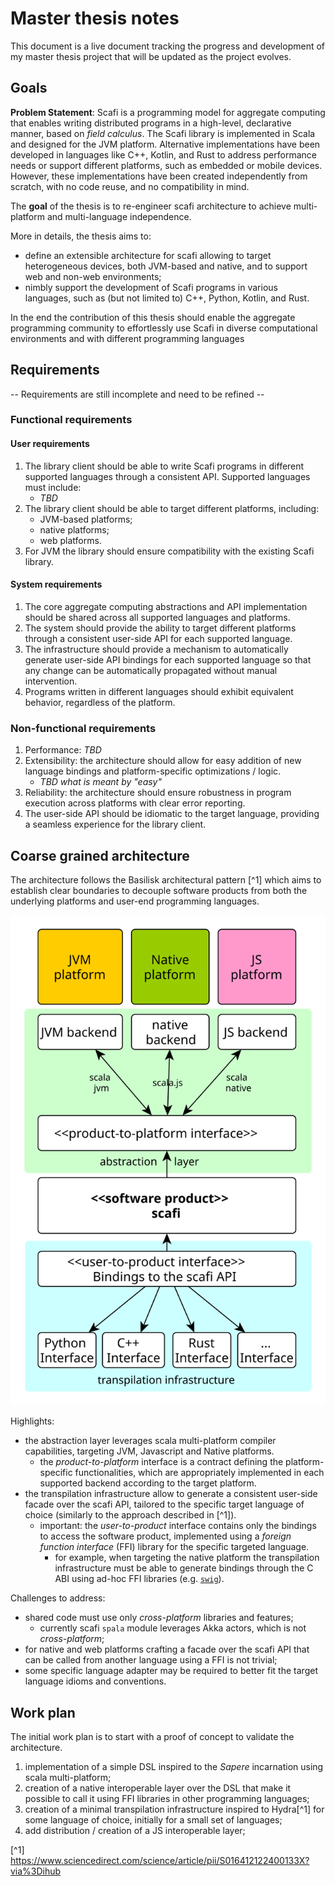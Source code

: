 # Master thesis notes

This document is a live document tracking the progress and development of my master thesis project that will be updated as the project evolves.

## Goals

**Problem Statement**: Scafi is a programming model for aggregate computing that enables writing distributed programs in a high-level, declarative manner, based on _field calculus_. The Scafi library is implemented in Scala and designed for the JVM platform.
Alternative implementations have been developed in languages like C++, Kotlin, and Rust to address performance needs or support different platforms, such as embedded or mobile devices. However, these implementations have been created independently from scratch, with no code reuse, and no compatibility in mind.

The **goal** of the thesis is to re-engineer scafi architecture to achieve multi-platform and multi-language independence.

More in details, the thesis aims to:

- define an extensible architecture for scafi allowing to target heterogeneous devices, both JVM-based and native, and to support web and non-web environments;
- nimbly support the development of Scafi programs in various languages, such as (but not limited to) C++, Python, Kotlin, and Rust.

In the end the contribution of this thesis should enable the aggregate programming community to effortlessly use Scafi in diverse computational environments and with different programming languages

## Requirements

-- Requirements are still incomplete and need to be refined --

### Functional requirements

#### User requirements

1. The library client should be able to write Scafi programs in different supported languages through a consistent API. Supported languages must include:
    - _TBD_
2. The library client should be able to target different platforms, including:
    - JVM-based platforms;
    - native platforms;
    - web platforms.
3. For JVM the library should ensure compatibility with the existing Scafi library.

#### System requirements

1. The core aggregate computing abstractions and API implementation should be shared across all supported languages and platforms.
2. The system should provide the ability to target different platforms through a consistent user-side API for each supported language.
3. The infrastructure should provide a mechanism to automatically generate user-side API bindings for each supported language so that any change can be automatically propagated without manual intervention.
4. Programs written in different languages should exhibit equivalent behavior, regardless of the platform.

### Non-functional requirements

1. Performance: _TBD_
2. Extensibility: the architecture should allow for easy addition of new language bindings and platform-specific optimizations / logic.
    - _TBD what is meant by "easy"_
3. Reliability: the architecture should ensure robustness in program execution across platforms with clear error reporting.
4. The user-side API should be idiomatic to the target language, providing a seamless experience for the library client.

## Coarse grained architecture

The architecture follows the Basilisk architectural pattern [^1] which aims to establish clear boundaries to decouple software products from both the underlying platforms and user-end programming languages.

![architecture](./diagrams/architecture.svg)

Highlights:

- the abstraction layer leverages scala multi-platform compiler capabilities, targeting JVM, Javascript and Native platforms.
  - the _product-to-platform_ interface is a contract defining the platform-specific functionalities, which are appropriately implemented in each supported backend according to the target platform.
- the transpilation infrastructure allow to generate a consistent user-side facade over the scafi API, tailored to the specific target language of choice (similarly to the approach described in [^1]).
  - important: the _user-to-product_ interface contains only the bindings to access the software product, implemented using a _foreign function interface_ (FFI) library for the specific targeted language.
    - for example, when targeting the native platform the transpilation infrastructure must be able to generate bindings through the C ABI using ad-hoc FFI libraries (e.g. [`swig`](https://www.swig.org/)).

Challenges to address:

- shared code must use only _cross-platform_ libraries and features;
  - currently scafi `spala` module leverages Akka actors, which is not _cross-platform_;
- for native and web platforms crafting a facade over the scafi API that can be called from another language using a FFI is not trivial;
- some specific language adapter may be required to better fit the target language idioms and conventions.

## Work plan

The initial work plan is to start with a proof of concept to validate the architecture.

1. implementation of a simple DSL inspired to the _Sapere_ incarnation using scala multi-platform;
2. creation of a native interoperable layer over the DSL that make it possible to call it using FFI libraries in other programming languages;
3. creation of a minimal transpilation infrastructure inspired to Hydra[^1] for some language of choice, initially for a small set of languages;
4. add distribution / creation of a JS interoperable layer;

[^1] https://www.sciencedirect.com/science/article/pii/S016412122400133X?via%3Dihub
